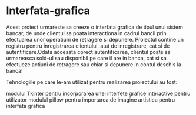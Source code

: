 # Interfata-grafica
Acest proiect urmareste sa creeze o interfata grafica de tipul unui sistem bancar, de unde clientul sa poata interactiona in cadrul bancii prin efectuarea unor operatiuni de retragere si depunere.  Proiectul contine un registru pentru inregistrarea clientului, atat de inregistrare, cat si de autentificare.Odata accesata corect autentificarea, clientul poate sa urmareasca sold-ul sau disponibil pe care il are in banca, cat si sa efectueze actiuni de retragere sau chiar si depunere in contul deschis la banca!

Tehnologiile pe care le-am utilizat pentru realizarea proiectului au fost:

modulul Tkinter pentru incorporarea unei interfete grafice interactive pentru utilizator
modulul pillow pentru importarea de imagine artistica pentru interfata grafica
